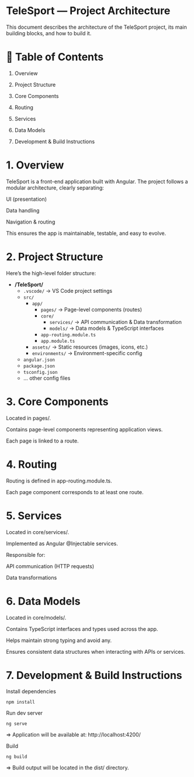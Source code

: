 # TeleSport — Project Architecture

This document describes the architecture of the TeleSport project, its main building blocks, and how to build it.

# 📑 Table of Contents

1. Overview

2. Project Structure

3. Core Components

4. Routing

5. Services

6. Data Models

7. Development & Build Instructions

# 1. Overview

TeleSport is a front-end application built with Angular.
The project follows a modular architecture, clearly separating:

UI (presentation)

Data handling

Navigation & routing

This ensures the app is maintainable, testable, and easy to evolve.

# 2. Project Structure

Here’s the high-level folder structure:

- **/TeleSport/**
  - `.vscode/` → VS Code project settings
  - `src/`
    - `app/`
      - `pages/` → Page-level components (routes)
      - `core/`
        - `services/` → API communication & Data transformation
        - `models/` → Data models & TypeScript interfaces
      - `app-routing.module.ts`
      - `app.module.ts`
    - `assets/` → Static resources (images, icons, etc.)
    - `environments/` → Environment-specific config
  - `angular.json`
  - `package.json`
  - `tsconfig.json`
  - … other config files

# 3. Core Components

Located in pages/.

Contains page-level components representing application views.

Each page is linked to a route.

# 4. Routing

Routing is defined in app-routing.module.ts.

Each page component corresponds to at least one route.

# 5. Services

Located in core/services/.

Implemented as Angular @Injectable services.

Responsible for:

API communication (HTTP requests)

Data transformations

# 6. Data Models

Located in core/models/.

Contains TypeScript interfaces and types used across the app.

Helps maintain strong typing and avoid any.

Ensures consistent data structures when interacting with APIs or services.

# 7. Development & Build Instructions

Install dependencies

``npm install``

Run dev server

``ng serve``

=> Application will be available at: http://localhost:4200/

Build

``ng build``

=> Build output will be located in the dist/ directory.
